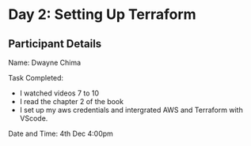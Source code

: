 # Day 2: Setting Up Terraform
## Participant Details
Name: Dwayne Chima


Task Completed:
* I watched videos 7 to 10
* I read the chapter 2 of the book
* I set up my aws credentials and intergrated AWS and Terraform with VScode.
  
Date and Time: 4th Dec 4:00pm
